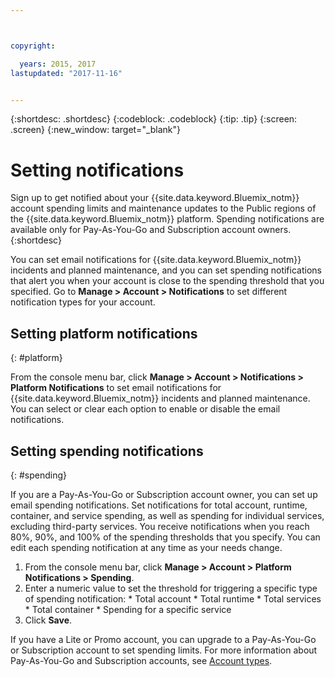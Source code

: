 ```yaml
---



copyright:

  years: 2015, 2017
lastupdated: "2017-11-16"


---
```


{:shortdesc: .shortdesc}
{:codeblock: .codeblock}
{:tip: .tip}
{:screen: .screen}
{:new_window: target="_blank"}

# Setting notifications
Sign up to get notified about your {{site.data.keyword.Bluemix_notm}} account spending limits and  maintenance updates to the Public regions of the {{site.data.keyword.Bluemix_notm}} platform. Spending notifications are available only for Pay-As-You-Go and Subscription account owners.
{:shortdesc}

You can set email notifications for {{site.data.keyword.Bluemix_notm}} incidents and planned maintenance, and you can set spending notifications that alert you when your account is close to the spending threshold that you specified. Go to **Manage > Account > Notifications** to set different notification types for your account.

## Setting platform notifications
{: #platform}

From the console menu bar, click **Manage > Account > Notifications > Platform Notifications** to set email notifications for {{site.data.keyword.Bluemix_notm}} incidents and planned maintenance. You can select or clear each option to enable or disable the email notifications.

## Setting spending notifications
{: #spending}

If you are a Pay-As-You-Go or Subscription account owner, you can set up email spending notifications. Set notifications for total account, runtime, container, and service spending, as well as spending for individual services, excluding third-party services. You receive notifications when you reach 80%, 90%, and 100% of the spending thresholds that you specify. You can edit each spending notification at any time as your needs change.

  1. From the console menu bar, click **Manage > Account > Platform Notifications > Spending**.
  2. Enter a numeric value to set the threshold for triggering a specific type of spending notification:
    * Total account
    * Total runtime
    * Total services
    * Total container
    * Spending for a specific service
  3. Click **Save**.

If you have a Lite or Promo account, you can upgrade to a Pay-As-You-Go or Subscription account to set spending limits. For more information about Pay-As-You-Go and Subscription accounts, see [Account types](/docs/pricing/index.html).
